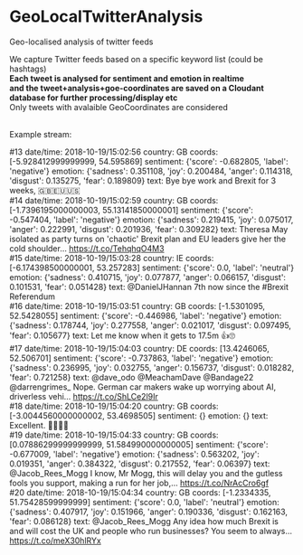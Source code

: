 # GeoLocalTwitterAnalysis
Geo-localised analysis of twitter feeds

We capture Twitter feeds based on a specific keyword list (could be hashtags)<br>
<b>Each tweet is analysed for sentiment and emotion in realtime <br>
and the tweet+analysis+goe-coordinates are saved on a Cloudant database for further processing/display etc</b><br>
Only tweets with avalaible GeoCoordinates are considered<br>

<br>Example stream:<br>


#13 date/time: 2018-10-19/15:02:56 country: GB coords: [-5.928412999999999, 54.595869]
sentiment: {'score': -0.682805, 'label': 'negative'} emotion: {'sadness': 0.351108, 'joy': 0.200484, 'anger': 0.114318, 'disgust': 0.135275, 'fear': 0.189809}
text: Bye bye work and Brexit for 3 weeks, 🇬🇧🇪🇺🇺🇸<br>
#14 date/time: 2018-10-19/15:02:59 country: GB coords: [-1.7396195000000003, 55.13141850000001]
sentiment: {'score': -0.547404, 'label': 'negative'} emotion: {'sadness': 0.219415, 'joy': 0.075017, 'anger': 0.222991, 'disgust': 0.201936, 'fear': 0.309282}
text: Theresa May isolated as party turns on 'chaotic' Brexit plan and EU leaders give her the cold shoulder… https://t.co/TehqhqO4M3<br>
#15 date/time: 2018-10-19/15:03:28 country: IE coords: [-6.174398500000001, 53.257283]
sentiment: {'score': 0.0, 'label': 'neutral'} emotion: {'sadness': 0.410715, 'joy': 0.077877, 'anger': 0.066157, 'disgust': 0.101531, 'fear': 0.051428}
text: @DanielJHannan 7th now since the #Brexit Referendum<br>
#16 date/time: 2018-10-19/15:03:51 country: GB coords: [-1.5301095, 52.5428055]
sentiment: {'score': -0.446986, 'label': 'negative'} emotion: {'sadness': 0.178744, 'joy': 0.277558, 'anger': 0.021017, 'disgust': 0.097495, 'fear': 0.105677}
text: Let me know when it gets to 17.5m 👍🙄<br>
#17 date/time: 2018-10-19/15:04:03 country: DE coords: [13.4246065, 52.506701]
sentiment: {'score': -0.737863, 'label': 'negative'} emotion: {'sadness': 0.236995, 'joy': 0.032755, 'anger': 0.156737, 'disgust': 0.018282, 'fear': 0.721258}
text: @dave_odo @MeachamDave @Bandage22 @darrengrimes_ Nope. German car makers wake up worrying about AI, driverless vehi… https://t.co/ShLCe2l9Ir<br>
#18 date/time: 2018-10-19/15:04:20 country: GB coords: [-3.0044560000000002, 53.4698505]
sentiment: {} emotion: {}
text: Excellent. 👏👏👏👏<br>
#19 date/time: 2018-10-19/15:04:33 country: GB coords: [0.07886299999999999, 51.584990000000005]
sentiment: {'score': -0.677009, 'label': 'negative'} emotion: {'sadness': 0.563202, 'joy': 0.019351, 'anger': 0.384322, 'disgust': 0.217552, 'fear': 0.06397}
text: @Jacob_Rees_Mogg I know, Mr Mogg, this will delay you and the gutless fools you support, making a run for her job,… https://t.co/NrAcCro6gf<br>
#20 date/time: 2018-10-19/15:04:34 country: GB coords: [-1.2334335, 51.75428599999999]
sentiment: {'score': 0.0, 'label': 'neutral'} emotion: {'sadness': 0.407917, 'joy': 0.151966, 'anger': 0.190336, 'disgust': 0.162163, 'fear': 0.086128}
text: @Jacob_Rees_Mogg Any idea how much Brexit is and will cost the UK and people who run businesses? You seem to always… https://t.co/meX30hlRYx<br>








